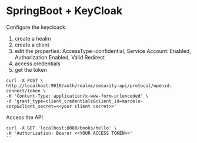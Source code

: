 # SpringBoot + KeyCloak

Configure the keycloack: 

1. create a healm
2. create a client
3. edit the properties: AccessType=confidential, Service Account: Enabled, Authorization Enabled, Valid Redirect
4. access credentials
5. get the token
```shell
curl -X POST \
http://localhost:9010/auth/realms/security-api/protocol/openid-connect/token \
-H 'Content-Type: application/x-www-form-urlencoded' \
-d 'grant_type=client_credentials&client_id=marcelo-corp&client_secret=<<your client secret>>'
```

Access the API

```shell
curl -X GET 'localhost:8080/books/hello' \
-H 'Authorization: Bearer <<YOUR ACCESS TOKEN>>' 
``